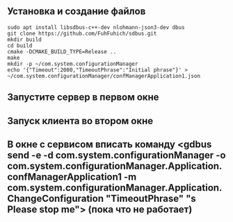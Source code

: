## Установка и создание файлов
``` console
sudo apt install libsdbus-c++-dev nlohmann-json3-dev dbus
git clone https://github.com/FuhFuhich/sdbus.git
mkdir build
cd build
cmake -DCMAKE_BUILD_TYPE=Release ..
make
mkdir -p ~/com.system.configurationManager
echo '{"Timeout":2000,"TimeoutPhrase":"Initial phrase"}' > ~/com.system.configurationManager/confManagerApplication1.json
```

## Запустите сервер в первом окне
## Запуск клиента во втором окне
## В окне с сервисом вписать команду <gdbus send -e -d com.system.configurationManager -o com.system.configurationManager.Application.confManagerApplication1 -m com.system.configurationManager.Application.ChangeConfiguration "TimeoutPhrase" "s Please stop me"> (пока что не работает)
